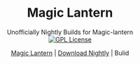 <link href="https://cdn.jsdelivr.net/gh/jasonm23/markdown-css-themes@gh-pages/swiss.css" rel="stylesheet"></link>
<div align="center">

# Magic Lantern
Unofficially Nightly Builds for Magic-lantern   
[![GPL License](https://img.shields.io/badge/license-GPL-brightgreen.svg)](https://github.com/wanghurui/magic-lantern/blob/master/COPYING)

[Magic Lantern](https://github.com/wanghurui/magic-lantern/blob/master/README.md) | [Download Nightly](https://github.com/wanghurui/magic-lantern/blob/master/Download.md) | Bulid
</div>
